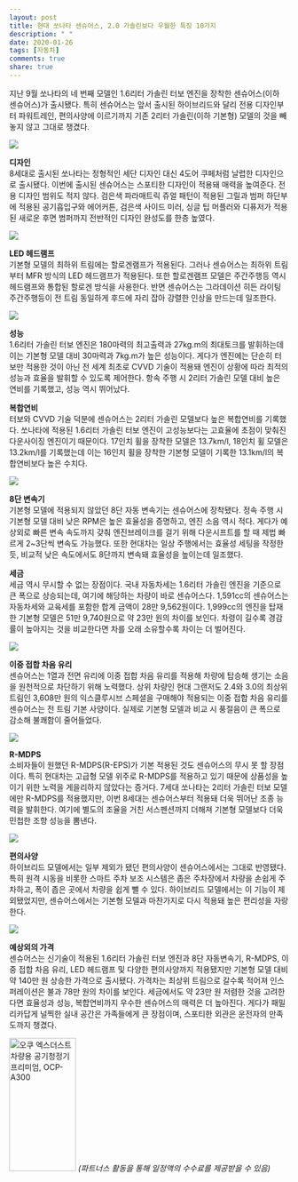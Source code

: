 ```yaml
---
layout: post
title: 현대 쏘나타 센슈어스, 2.0 가솔린보다 우월한 특징 10가지
description: " "
date: 2020-01-26
tags: [자동차]
comments: true
share: true
---
```



지난 9월 쏘나타의 네 번째 모델인 1.6리터 가솔린 터보 엔진을 장착한 센슈어스(이하 센슈어스)가 출시됐다. 특히 센슈어스는 앞서 출시된 하이브리드와 달리 전용 디자인부터 파워트레인, 편의사양에 이르기까지 기존 2리터 가솔린(이하 기본형) 모델의 것을 빼놓지 않고 그대로 챙겼다.

![](https://post-phinf.pstatic.net/MjAxOTEwMjJfMjEg/MDAxNTcxNzEzMzQxMTg2.jugzy1wQjtrLDQJijI-J3LdZMXx5822pkZDHhAVXBoUg._LClLsgbi4UXlUCjZK6sqEnA7QjTQ41q67OyrFkKH1Yg.JPEG/190328_%28%EC%82%AC%EC%A7%843%29%ED%98%84%EB%8C%80%EC%B0%A8%2C_2019_%EC%84%9C%EC%9A%B8_%EB%AA%A8%ED%84%B0%EC%87%BC_%EC%B0%B8%EA%B0%80_%281%29_copy.jpg?type=w1200)

**디자인**  
8세대로 출시된 쏘나타는 정형적인 세단 디자인 대신 4도어 쿠페처럼 날렵한 디자인으로 출시됐다. 이번에 출시된 센슈어스는 스포티한 디자인이 적용돼 매력을 높여준다. 전용 디자인 범위도 적지 않다. 검은색 파라매트릭 쥬얼 패턴이 적용된 그릴과 범퍼 하단부에 적용된 공기흡입구와 에어커튼, 검은색 사이드 미러, 싱글 팁 머플러와 디퓨저가 적용된 새로운 후면 범퍼까지 전반적인 디자인 완성도를 한층 높였다.

![](https://post-phinf.pstatic.net/MjAxOTEwMjJfOTcg/MDAxNTcxNzEzMjQxMDQw.2bNrvN1uX3t8SdiwLFHAaZYj8oDVUuUfnkv11PZzDwwg.ya6U5k7SZTi7F9Vpyh2I3dG7OTkP1k3VshxVJcoVI8Ig.JPEG/sonata-design-point-nine1_copy.jpg?type=w1200)

**LED 헤드램프**  
기본형 모델의 최하위 트림에는 할로겐램프가 적용된다. 그러나 센슈어스는 최하위 트림부터 MFR 방식의 LED 헤드램프가 적용된다. 또한 할로겐램프 모델은 주간주행등 역시 헤드램프와 통합된 할로겐 방식을 사용한다. 반면 센슈어스는 그라데이션 히든 라이팅 주간주행등이 전 트림 동일하게 후드에 자리 잡아 강렬한 인상을 만드는데 일조한다.

![](https://post-phinf.pstatic.net/MjAxOTEwMjJfMjk1/MDAxNTcxNzEzNDAwNTU0.B5dlvPVPcCk2YR9voQgFZO7nu6vPqfx1DxDAO94qBv4g.w-xaquOn1oAUSJqPKcOvZjJUBaDYW1PCRJBWWvj7VHIg.JPEG/IMG_5453.jpg?type=w1200)

**성능**  
1.6리터 가솔린 터보 엔진은 180마력의 최고출력과 27kg.m의 최대토크를 발휘하는데 이는 기본형 모델 대비 30마력과 7kg.m가 높은 성능이다. 게다가 엔진에는 단순히 터보만 적용한 것이 아닌 전 세계 최초로 CVVD 기술이 적용돼 엔진이 상황에 따라 최적의 성능과 효율을 발휘할 수 있도록 제어한다. 항속 주행 시 2리터 가솔린 모델 대비 높은 연비를 기록했고, 성능 역시 뛰어났다.

**복합연비**  
터보와 CVVD 기술 덕분에 센슈어스는 2리터 가솔린 모델보다 높은 복합연비를 기록했다. 쏘나타에 적용된 1.6리터 가솔린 터보 엔진이 고성능보다는 고효율에 초점이 맞춰진 다운사이징 엔진이기 때문이다. 17인치 휠을 장착한 모델은 13.7km/l, 18인치 휠 모델은 13.2km/l를 기록했는데 이는 16인치 휠을 장착한 기본형 모델이 기록한 13.1km/l의 복합연비보다 높은 수치다.

![](https://post-phinf.pstatic.net/MjAxOTEwMjJfMTcz/MDAxNTcxNzEzNTQ0MTU5.sTjuvuMbcFAKMQfToqUFKUSaECJ0VxTHozz8RWE-4sYg.AH47OlxEy4wLDrvgAAYUECwzzdBRj9lVjWfvzatu5zwg.JPEG/IMG_0930_copy.jpg?type=w1200)

**8단 변속기**  
기본형 모델에 적용되지 않았던 8단 자동 변속기는 센슈어스에 장착됐다. 정속 주행 시 기본형 모델 대비 낮은 RPM은 높은 효율성을 증명하고, 엔진 소음 역시 적다. 게다가 예상외로 빠른 변속 속도까지 갖춰 엔진브레이크를 걸기 위해 다운시프트를 할 때 제법 빠르게 2~3단씩 변속도 가능했다. 또한 현대차는 일상 주행에서는 효율성 세팅을 작정한 듯, 비교적 낮은 속도에서도 8단까지 변속돼 효율성을 높이는데 일조했다.

**세금**  
세금 역시 무시할 수 없는 장점이다. 국내 자동차세는 1.6리터 가솔린 엔진을 기준으로 큰 폭으로 상승되는데, 여기에 해당하는 차량이 바로 센슈어스다. 1,591cc의 센슈어스는 자동차세와 교육세를 포함한 합계 금액이 28만 9,562원이다. 1,999cc의 엔진을 탑재한 기본형 모델은 51만 9,740원으로 약 23만 원의 차이를 보인다. 차령이 길수록 경감률이 높아지는 것을 비교한다면 차를 오래 소유할수록 차이는 더 벌어진다.

![](https://post-phinf.pstatic.net/MjAxOTEwMjJfMjM4/MDAxNTcxNzEzMTI5MzA2.ZxnmGvAAlKVH5p7QE4aeHhbZzxovzae8yyt7MlFcccAg.AI21a8w5eGWS1F7DhyCBuLOHxxcyLQAvfQs1qw1_Svog.JPEG/IMG_5484.jpg?type=w1200)

**이중 접합 차음 유리**  
센슈어스는 1열과 전면 유리에 이중 접합 차음 유리를 적용해 차량에 탑승해 생기는 소음을 원천적으로 차단하기 위해 노력했다. 상위 차량인 현대 그랜저도 2.4와 3.0의 최상위 트림인 3,608만 원의 익스클루시브 스페셜을 구매해야 적용되는 이중 접합 차음 유리를 센슈어스는 전 트림 기본 사양이다. 실제로 기본형 모델과 비교 시 풍절음이 큰 폭으로 감소해 불쾌함이 줄어들었다.

![](https://post-phinf.pstatic.net/MjAxOTEwMjJfMjMg/MDAxNTcxNzEzMTU2NDI1.7V1ZB0pKRexi5GmCfg9Kv8ukuaYi_0UfVB3-pygPEEYg.VqMsiGliaIiqVB0mwBicogusO-9IWhhz2nhJOlgekD4g.JPEG/IMG_5535_%EC%88%98%EC%A0%95.jpg?type=w1200)

**R-MDPS**  
소비자들이 원했던 R-MDPS(R-EPS)가 기본 적용된 것도 센슈어스의 무시 못 할 장점이다. 특히 현대차는 고급형 모델 위주로 R-MDPS를 적용하고 있기 때문에 상품성을 높이기 위한 노력을 게을리하지 않았다는 증거다. 7세대 쏘나타는 2리터 가솔린 터보 모델에만 R-MDPS를 적용했지만, 이번 8세대는 센슈어스부터 적용돼 더욱 뛰어난 조종 능력을 발휘한다. 여기에 별도의 조율을 거친 서스펜션까지 더해져 기본형 모델보다 더욱 민첩한 조향 성능을 뽐낸다.

![](https://post-phinf.pstatic.net/MjAxOTEwMjJfMTYy/MDAxNTcxNzEzNTk2MjM4.IN5Ixiu0G-YaiyzVB4vqBBALmSZfZAotpPExhHLVw9Eg.FT1oyOJFsZz6UIAA1G2Ak8-r3TAM7_mytsLJdIxEVj4g.JPEG/IMG_0932_copy.jpg?type=w1200)

**편의사양**  
하이브리드 모델에서는 일부 제외가 됐던 편의사양이 센슈어스에서는 그대로 반영됐다. 특히 원격 시동을 비롯한 스마트 주차 보조 시스템은 좁은 주차장에서 차량을 손쉽게 주차하고, 폭이 좁은 곳에서 차량을 쉽게 뺄 수 있다. 하이브리드 모델에서는 이 기능이 제외됐었지만, 센슈어스에서는 기본형 모델과 마찬가지로 다시 적용돼 높은 편리성을 자랑한다.

![](https://post-phinf.pstatic.net/MjAxOTEwMjJfNTQg/MDAxNTcxNzEzNjQ3NDI2.0Er21c7GtcEtu4ZbAPBi_ETL5PFf35HdTbVrx3K6LQsg._0zfZc7Q2TYU33A4xFhsUe7XOvvOoy4t4l6wpARmRQog.JPEG/K46A5141.jpg?type=w1200)

**예상외의 가격**  
센슈어스는 신기술이 적용된 1.6리터 가솔린 터보 엔진과 8단 자동변속기, R-MDPS, 이중 접합 차음 유리, LED 헤드램프 및 다양한 편의사양까지 적용됐지만 기본형 모델 대비 약 140만 원 상승한 가격으로 출시됐다. 가격차는 최상위 트림으로 갈수록 적어져 인스퍼레이션은 불과 78만 원의 차이를 보인다. 세금에서도 약 23만 원 저렴한 것을 고려한다면 효율성과 성능, 복합연비까지 우수한 센슈어스의 매력은 더 높아진다. 게다가 패밀리카답게 널찍한 실내 공간은 가족들에게 큰 장점이며, 스포티한 외관은 운전자의 만족도까지 챙겼다.

<a href="https://coupa.ng/bQrnah" target="_blank" referrerpolicy="unsafe-url"><img src="https://static.coupangcdn.com/image/affiliate/banner/1fa40a748e19556ffc48415b95e36130@2x.jpg" alt="오쿠 엑스더스트 차량용 공기청정기 프리미엄, OCP-A300" width="120" height="240"></a>
_(파트너스 활동을 통해 일정액의 수수료를 제공받을 수 있음)_